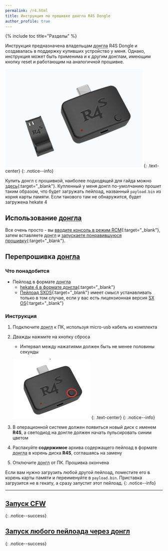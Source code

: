 ```yaml
---
permalink: /r4.html
title: Инструкция по прошивке донгла R4S Dongle
author_profile: true
---
```

{% include toc title="Разделы" %}

Инструкция предназначена владельцам <abbr title="Специальное устройство небольшого размера, единственной задачей которого является отправка пейлоада на консоль.">донгла</abbr> R4S Dongle и создавалась в поддержку купивших устройство у меня. Однако, инструкция может быть применима и к другим донглам, имеющим кнопку reset и работающим на аналогичной прошивке.

![](/images/dongle/r4dongle.png)
{: .text-center}
{: .notice--info}

Купить донгл с прошивкой, наиболее подходящей для гайда можно [здесь](https://vk.com/market-125012133?w=product-125012133_1694790%2Fquery){:target="_blank"}. Купленный у меня донгл по-умолчанию прошит таким образом, что будет загружать пейлоад, названный `payload.bin` из корня карты памяти. Если такового там не обнаружится, будет загружена hekate 4

## Использование <abbr title="Специальное устройство небольшого размера, единственной задачей которого является отправка пейлоада на консоль.">донгла</abbr>

Все очень просто - вы [вводите консоль в режим RCM](fusee-gelee#часть-i---вход-в-rcm){:target="_blank"}, затем вставляете <abbr title="Специальное устройство небольшого размера, единственной задачей которого является отправка пейлоада на консоль.">донгл</abbr> и [запускаете понравившуюся прошивку](launch-cfw){:target="_blank"}. 

## Перепрошивка <abbr title="Специальное устройство небольшого размера, единственной задачей которого является отправка пейлоада на консоль.">донгла</abbr>

### Что понадобится 

* Пейлоад в формате <abbr title="Специальное устройство небольшого размера, единственной задачей которого является отправка пейлоада на консоль.">донгла</abbr>
	* [hekate 4 в формате <abbr title="Специальное устройство небольшого размера, единственной задачей которого является отправка пейлоада на консоль.">донгла</abbr>](files/r4s.zip){:target="_blank"}
	* [Пейлоад SXOS](files/sxos.zip){:target="_blank"} имеет смысл устанавливать только в том случае, если у вас есть лицензионная версия [SX OS](sxos){:target="_blank"}

### Инструкция

1. Подключите <abbr title="Специальное устройство небольшого размера, единственной задачей которого является отправка пейлоада на консоль.">донгл</abbr> к ПК, используя micro-usb кабель из комплекта 
1. Дважды нажмите на кнопку сброса
	* Интервал между нажатиями должен быть не менее половины секунды
	
	![](/images/dongle/r4dongle_button.png)
	{: .text-center}
	{: .notice--info}

1. В операционной системе должен появиться новый диск с именем **R4S**, а светодиод на донгле должен начать пульсировать синим цветом
1. Распакуйте **содержимое** архива содержащего пейлоад в формате <abbr title="Специальное устройство небольшого размера, единственной задачей которого является отправка пейлоада на консоль.">донгла</abbr> в корень диска **R4S**, соглашаясь на замену 
1. Отключите <abbr title="Специальное устройство небольшого размера, единственной задачей которого является отправка пейлоада на консоль.">донгл</abbr> от ПК. Прошивка окончена 

Если вам нужно загрузить любой другой пейлоад, поместите его в корень карты памяти и переименуйте в `payload.bin`. Приставка загрузится не в гекату, а сразу запустит этот пейлоад.
{: .notice--info}

___

## [Запуск <abbr title="Модифицированное программное обеспечение консоли, написанное энтузиастами, позволяет делать вещи, недоступные пользователям официальных прошивок, например, запускать неподписанные приложения. В контексте прошивки свитча мы будем называть имеющееся программное обеспечение кастомной прошивкой, хотя, чисто технически, это не так">CFW</abbr>](launch-cfw)
{: .notice--success}

## [Запуск любого пейлоада через <abbr title="Специальное устройство небольшого размера, единственной задачей которого является отправка пейлоада на консоль.">донгл</abbr>](fusee-gelee#%D0%B7%D0%B0%D0%BF%D1%83%D1%81%D0%BA-%D1%87%D0%B5%D1%80%D0%B5%D0%B7-%D0%B4%D0%BE%D0%BD%D0%B3%D0%BB)
{: .notice--success}